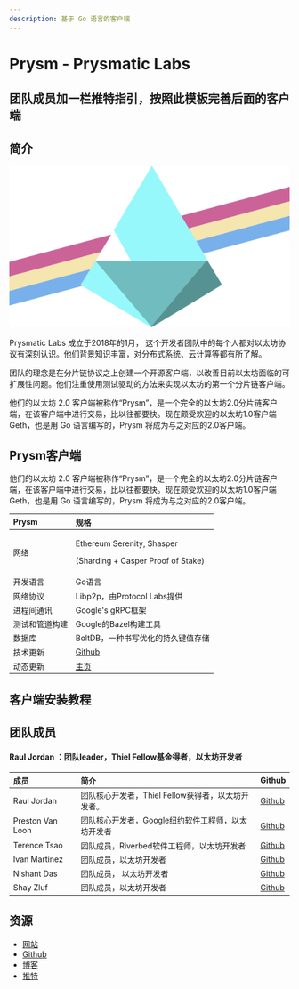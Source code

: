 ```yaml
---
description: 基于 Go 语言的客户端
---
```


# Prysm - Prysmatic Labs

## 团队成员加一栏推特指引，按照此模板完善后面的客户端

## 简介

![](../.gitbook/assets/prysmstripe.png)

Prysmatic Labs 成立于2018年的1月， 这个开发者团队中的每个人都对以太坊协议有深刻认识。他们背景知识丰富，对分布式系统、云计算等都有所了解。

团队的理念是在分片链协议之上创建一个开源客户端，以改善目前以太坊面临的可扩展性问题。他们注重使用测试驱动的方法来实现以太坊的第一个分片链客户端。

他们的以太坊 2.0 客户端被称作“Prysm”，是一个完全的以太坊2.0分片链客户端，在该客户端中进行交易，比以往都要快。现在颇受欢迎的以太坊1.0客户端 Geth，也是用 Go 语言编写的，Prysm 将成为与之对应的2.0客户端。

## Prysm客户端

他们的以太坊 2.0 客户端被称作“Prysm”，是一个完全的以太坊2.0分片链客户端，在该客户端中进行交易，比以往都要快。现在颇受欢迎的以太坊1.0客户端 Geth，也是用 Go 语言编写的，Prysm 将成为与之对应的2.0客户端。

<table>
  <thead>
    <tr>
      <th style="text-align:left">Prysm</th>
      <th style="text-align:left">&#x89C4;&#x683C;</th>
    </tr>
  </thead>
  <tbody>
    <tr>
      <td style="text-align:left">&#x7F51;&#x7EDC;</td>
      <td style="text-align:left">
        <p>Ethereum Serenity, Shasper</p>
        <p>(Sharding + Casper Proof of Stake)</p>
      </td>
    </tr>
    <tr>
      <td style="text-align:left">&#x5F00;&#x53D1;&#x8BED;&#x8A00;</td>
      <td style="text-align:left">Go&#x8BED;&#x8A00;</td>
    </tr>
    <tr>
      <td style="text-align:left">&#x7F51;&#x7EDC;&#x534F;&#x8BAE;</td>
      <td style="text-align:left">Libp2p&#xFF0C;&#x7531;Protocol Labs&#x63D0;&#x4F9B;</td>
    </tr>
    <tr>
      <td style="text-align:left">&#x8FDB;&#x7A0B;&#x95F4;&#x901A;&#x8BAF;</td>
      <td style="text-align:left">Google&apos;s gRPC&#x6846;&#x67B6;</td>
    </tr>
    <tr>
      <td style="text-align:left">&#x6D4B;&#x8BD5;&#x548C;&#x7BA1;&#x9053;&#x6784;&#x5EFA;</td>
      <td style="text-align:left">Google&#x7684;Bazel&#x6784;&#x5EFA;&#x5DE5;&#x5177;</td>
    </tr>
    <tr>
      <td style="text-align:left">&#x6570;&#x636E;&#x5E93;</td>
      <td style="text-align:left">BoltDB&#xFF0C;&#x4E00;&#x79CD;&#x4E66;&#x5199;&#x4F18;&#x5316;&#x7684;&#x6301;&#x4E45;&#x952E;&#x503C;&#x5B58;&#x50A8;</td>
    </tr>
    <tr>
      <td style="text-align:left">&#x6280;&#x672F;&#x66F4;&#x65B0;</td>
      <td style="text-align:left"><a href="https://github.com/prysmaticlabs/prysm">Github</a>
      </td>
    </tr>
    <tr>
      <td style="text-align:left">&#x52A8;&#x6001;&#x66F4;&#x65B0;</td>
      <td style="text-align:left"><a href="https://medium.com/prysmatic-labs">&#x4E3B;&#x9875;</a>
      </td>
    </tr>
  </tbody>
</table>

## 客户端安装教程

## 团队成员

#### Raul Jordan ：团队leader，Thiel Fellow基金得者，以太坊开发者

| 成员 | 简介 | Github |
| :--- | :--- | :--- |
| Raul Jordan | 团队核心开发者，Thiel Fellow获得者，以太坊开发者。 | [Github](https://github.com/rauljordan) |
| Preston Van Loon | 团队核心开发者，Google纽约软件工程师，以太坊开发者 | [Github](https://github.com/prestonvanloon) |
| Terence Tsao | 团队成员，Riverbed软件工程师，以太坊开发者 | [Github](https://github.com/terencechain) |
| Ivan Martinez | 团队成员，以太坊开发者 | [Github](https://github.com/0xKiwi) |
| Nishant Das | 团队成员， 以太坊开发者 | [Github](https://github.com/nisdas) |
| Shay Zluf | 团队成员，以太坊开发者 | [Github](https://github.com/shayzluf) |

## 资源

* [网站](https://prysmaticlabs.com/)
* [Github](https://github.com/prysmaticlabs/prysm)
* [博客](https://medium.com/prysmatic-labs)
* [推特 ](https://twitter.com/prylabs)





